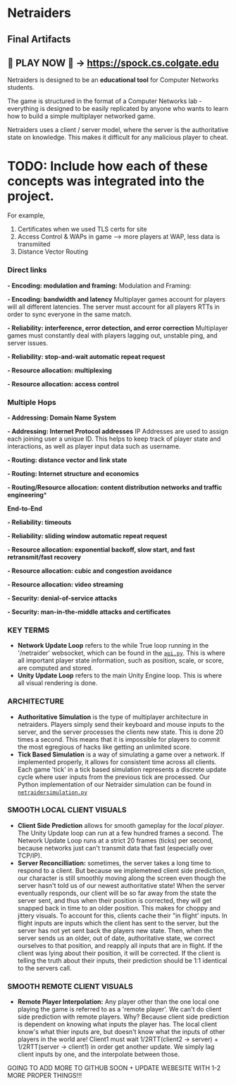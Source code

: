 # Netraiders
## Final Artifacts
## 👾 PLAY NOW 👾 -> https://spock.cs.colgate.edu

Netraiders is designed to be an **educational tool** for Computer Networks students. 

The game is structured in the format of a Computer Networks lab - everything is designed to be easily replicated by anyone who wants to learn how to build a simple multiplayer networked game.

Netraiders uses a client / server model, where the server is the authoritative state on knowledge. This makes it difficult for any malicious player to cheat.


# TODO: Include how each of these concepts was integrated into the project. 
For example, 
1) Certificates when we used TLS certs for site
2) Access Control & WAPs in game --> more players at WAP, less data is transmiited
3) Distance Vector Routing

### Direct links

**- Encoding: modulation and framing:** Modulation and Framing:

**- Encoding: bandwidth and latency** Multiplayer games account for players will all different latencies. The server must account for all players RTTs in order to sync everyone in the same match. 

**- Reliability: interference, error detection, and error correction** Multiplayer games must constantly deal with players lagging out, unstable ping, and server issues.

**- Reliability: stop-and-wait automatic repeat request**

**- Resource allocation: multiplexing**

**- Resource allocation: access control** 

### Multiple Hops

**- Addressing: Domain Name System** 

**- Addressing: Internet Protocol addresses** IP Addresses are used to assign each joining user a unique ID. This helps to keep track of player state and interactions, as well as player input data such as username. 

**- Routing: distance vector and link state**

**- Routing: Internet structure and economics**

**- Routing/Resource allocation: content distribution networks and traffic engineering***


**End-to-End**

**- Reliability: timeouts**

**- Reliability: sliding window automatic repeat request**

**- Resource allocation: exponential backoff, slow start, and fast retransmit/fast recovery**

**- Resource allocation: cubic and congestion avoidance**

**- Resource allocation: video streaming**

**- Security: denial-of-service attacks**

**- Security: man-in-the-middle attacks and certificates**




### KEY TERMS
- **Network Update Loop** refers to the while True loop running in the '/netraider' websocket, which can be found in the [`api.py`](webserver/api.py#L50-L90). This is where all important player state information, such as position, scale, or score, are computed and stored. 
- **Unity Update Loop** refers to the main Unity Engine loop. This is where all visual rendering is done.

### ARCHITECTURE
- **Authoritative Simulation** is the type of multiplayer architecture in netraiders. Players simply send their keyboard and mouse inputs to the server, and the server processes the clients new state. This is done 20 times a second. This means that it is impossible for players to commit the most egregious of hacks like getting an unlimited score.
- **Tick Based Simulation** is a way of simulating a game over a network. If implemented properly, it allows for consistent time across all clients. Each game 'tick' in a tick based simulation represents a discrete update cycle where user inputs from the previous tick are processed. Our Python implementation of our Netraider simulation can be found in [`netraidersimulation.py`](webserver/netraidersimulation.py)

### SMOOTH LOCAL CLIENT VISUALS
- **Client Side Prediction** allows for smooth gameplay for the *local player*. The Unity Update loop can run at a few hundred frames a second. The Network Update Loop runs at a strict 20 frames (ticks) per second, because networks just can't transmit data that fast (especially over TCP/IP).
- **Server Reconcilliation:** sometimes, the server takes a long time to respond to a client. But because we implemetned client side prediction, our character is still smoothly moving along the screen even though the server hasn't told us of our newest authoritative state! When the server eventually responds, our client will be so far away from the state the server sent, and thus when their position is corrected, they will get snapped back in time to an older position. This makes for choppy and jittery visuals. To account for this, clients cache their "in flight' inputs. In flight inputs are inputs which the client has sent to the server, but the server has not yet sent back the players new state. Then, when the server sends us an older, out of date, authoritative state, we correct ourselves to that position, and reapply all inputs that are in flight. If the client was lying about their position, it will be corrected. If the client is telling the truth about their inputs, their prediction should be 1:1 identical to the servers call. 

### SMOOTH REMOTE CLIENT VISUALS
- **Remote Player Interpolation:** Any player other than the one local one playing the game is referred to as a 'remote player'. We can't do client side prediction with remote players. Why? Because client side prediction is dependent on knowing what inputs the player has. The local client know's what thier inputs are, but doesn't know what the inputs of other players in the world are! Client1 must wait 1/2RTT(client2 -> server) + 1/2RTT(server -> client1) in order get another update. We simply lag client inputs by one, and the interpolate between those.



GOING TO ADD MORE TO GITHUB SOON + UPDATE WEBESITE WITH 1-2 MORE PROPER THINGS!!!

